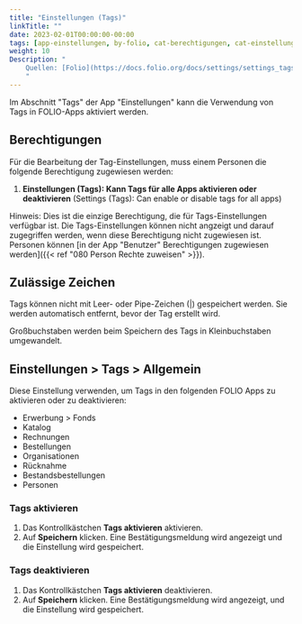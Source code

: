 ```yaml
---
title: "Einstellungen (Tags)"
linkTitle: ""
date: 2023-02-01T00:00:00-00:00
tags: [app-einstellungen, by-folio, cat-berechtigungen, cat-einstellungen, for-admin, topic-tags]
weight: 10
Description: "
    Quellen: [Folio](https://docs.folio.org/docs/settings/settings_tags/settings_tags/ ) <!-- & [GBV](https://info.gebev.de/pages/viewpage.action?pageId=841809971) -->
    "
---
```


Im Abschnitt "Tags" der App "Einstellungen" kann die Verwendung von Tags in FOLIO-Apps aktiviert werden.

## Berechtigungen

Für die Bearbeitung der Tag-Einstellungen, muss einem Personen die folgende Berechtigung zugewiesen werden:

1.  **Einstellungen (Tags): Kann Tags für alle Apps aktivieren oder deaktivieren** (Settings (Tags): Can enable or disable tags for all apps)

Hinweis: Dies ist die einzige Berechtigung, die für Tags-Einstellungen verfügbar ist. Die Tags-Einstellungen können nicht angzeigt und darauf zugegriffen werden, wenn diese Berechtigung nicht zugewiesen ist. Personen können [in der App "Benutzer" Berechtigungen zugewiesen werden]({{< ref "080 Person Rechte zuweisen" >}}).

## Zulässige Zeichen

Tags können nicht mit Leer- oder Pipe-Zeichen (|) gespeichert werden. Sie werden automatisch entfernt, bevor der Tag erstellt wird.

Großbuchstaben werden beim Speichern des Tags in Kleinbuchstaben umgewandelt.

## Einstellungen > Tags > Allgemein

Diese Einstellung verwenden, um Tags in den folgenden FOLIO Apps zu aktivieren oder zu deaktivieren:

* Erwerbung > Fonds
* Katalog
* Rechnungen
* Bestellungen
* Organisationen
* Rücknahme
* Bestandsbestellungen
* Personen

### Tags aktivieren

1.  Das Kontrollkästchen **Tags aktivieren** aktivieren.
2.  Auf **Speichern** klicken. Eine Bestätigungsmeldung wird angezeigt und die Einstellung wird gespeichert.

### Tags deaktivieren

1.  Das Kontrollkästchen **Tags aktivieren** deaktivieren.
2.  Auf **Speichern** klicken. Eine Bestätigungsmeldung wird angezeigt, und die Einstellung wird gespeichert.
